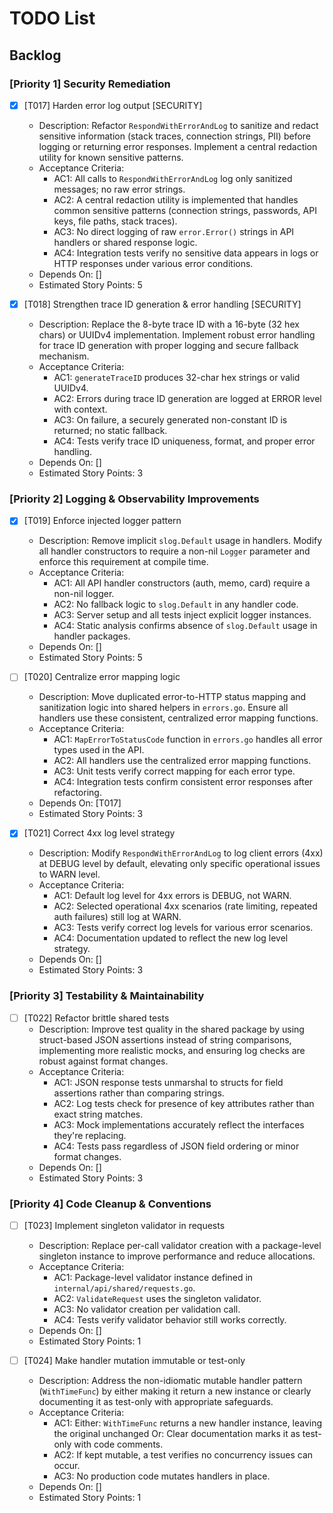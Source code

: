 # TODO List

## Backlog

### [Priority 1] Security Remediation
- [x] [T017] Harden error log output [SECURITY]
  - Description: Refactor `RespondWithErrorAndLog` to sanitize and redact sensitive information (stack traces, connection strings, PII) before logging or returning error responses. Implement a central redaction utility for known sensitive patterns.
  - Acceptance Criteria:
    - AC1: All calls to `RespondWithErrorAndLog` log only sanitized messages; no raw error strings.
    - AC2: A central redaction utility is implemented that handles common sensitive patterns (connection strings, passwords, API keys, file paths, stack traces).
    - AC3: No direct logging of raw `error.Error()` strings in API handlers or shared response logic.
    - AC4: Integration tests verify no sensitive data appears in logs or HTTP responses under various error conditions.
  - Depends On: []
  - Estimated Story Points: 5

- [x] [T018] Strengthen trace ID generation & error handling [SECURITY]
  - Description: Replace the 8-byte trace ID with a 16-byte (32 hex chars) or UUIDv4 implementation. Implement robust error handling for trace ID generation with proper logging and secure fallback mechanism.
  - Acceptance Criteria:
    - AC1: `generateTraceID` produces 32-char hex strings or valid UUIDv4.
    - AC2: Errors during trace ID generation are logged at ERROR level with context.
    - AC3: On failure, a securely generated non-constant ID is returned; no static fallback.
    - AC4: Tests verify trace ID uniqueness, format, and proper error handling.
  - Depends On: []
  - Estimated Story Points: 3

### [Priority 2] Logging & Observability Improvements
- [x] [T019] Enforce injected logger pattern
  - Description: Remove implicit `slog.Default` usage in handlers. Modify all handler constructors to require a non-nil `Logger` parameter and enforce this requirement at compile time.
  - Acceptance Criteria:
    - AC1: All API handler constructors (auth, memo, card) require a non-nil logger.
    - AC2: No fallback logic to `slog.Default` in any handler code.
    - AC3: Server setup and all tests inject explicit logger instances.
    - AC4: Static analysis confirms absence of `slog.Default` usage in handler packages.
  - Depends On: []
  - Estimated Story Points: 5

- [ ] [T020] Centralize error mapping logic
  - Description: Move duplicated error-to-HTTP status mapping and sanitization logic into shared helpers in `errors.go`. Ensure all handlers use these consistent, centralized error mapping functions.
  - Acceptance Criteria:
    - AC1: `MapErrorToStatusCode` function in `errors.go` handles all error types used in the API.
    - AC2: All handlers use the centralized error mapping functions.
    - AC3: Unit tests verify correct mapping for each error type.
    - AC4: Integration tests confirm consistent error responses after refactoring.
  - Depends On: [T017]
  - Estimated Story Points: 3

- [x] [T021] Correct 4xx log level strategy
  - Description: Modify `RespondWithErrorAndLog` to log client errors (4xx) at DEBUG level by default, elevating only specific operational issues to WARN level.
  - Acceptance Criteria:
    - AC1: Default log level for 4xx errors is DEBUG, not WARN.
    - AC2: Selected operational 4xx scenarios (rate limiting, repeated auth failures) still log at WARN.
    - AC3: Tests verify correct log levels for various error scenarios.
    - AC4: Documentation updated to reflect the new log level strategy.
  - Depends On: []
  - Estimated Story Points: 3

### [Priority 3] Testability & Maintainability
- [ ] [T022] Refactor brittle shared tests
  - Description: Improve test quality in the shared package by using struct-based JSON assertions instead of string comparisons, implementing more realistic mocks, and ensuring log checks are robust against format changes.
  - Acceptance Criteria:
    - AC1: JSON response tests unmarshal to structs for field assertions rather than comparing strings.
    - AC2: Log tests check for presence of key attributes rather than exact string matches.
    - AC3: Mock implementations accurately reflect the interfaces they're replacing.
    - AC4: Tests pass regardless of JSON field ordering or minor format changes.
  - Depends On: []
  - Estimated Story Points: 3

### [Priority 4] Code Cleanup & Conventions
- [ ] [T023] Implement singleton validator in requests
  - Description: Replace per-call validator creation with a package-level singleton instance to improve performance and reduce allocations.
  - Acceptance Criteria:
    - AC1: Package-level validator instance defined in `internal/api/shared/requests.go`.
    - AC2: `ValidateRequest` uses the singleton validator.
    - AC3: No validator creation per validation call.
    - AC4: Tests verify validator behavior still works correctly.
  - Depends On: []
  - Estimated Story Points: 1

- [ ] [T024] Make handler mutation immutable or test-only
  - Description: Address the non-idiomatic mutable handler pattern (`WithTimeFunc`) by either making it return a new instance or clearly documenting it as test-only with appropriate safeguards.
  - Acceptance Criteria:
    - AC1: Either: `WithTimeFunc` returns a new handler instance, leaving the original unchanged
           Or: Clear documentation marks it as test-only with code comments.
    - AC2: If kept mutable, a test verifies no concurrency issues can occur.
    - AC3: No production code mutates handlers in place.
  - Depends On: []
  - Estimated Story Points: 1
